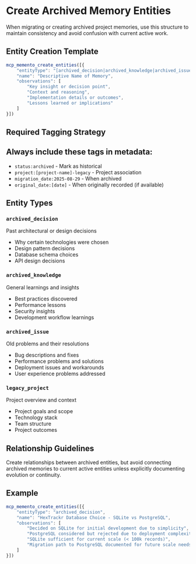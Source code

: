 # Create Archived Memory Entities

When migrating or creating archived project memories, use this structure to maintain consistency and avoid confusion with current active work.

## Entity Creation Template

```javascript
mcp_memento_create_entities([{
    "entityType": "[archived_decision|archived_knowledge|archived_issue|legacy_project]",
    "name": "Descriptive Name of Memory",
    "observations": [
        "Key insight or decision point",
        "Context and reasoning", 
        "Implementation details or outcomes",
        "Lessons learned or implications"
    ]
}])
```

## Required Tagging Strategy

## Always include these tags in metadata:

- `status:archived` - Mark as historical
- `project:[project-name]-legacy` - Project association
- `migration_date:2025-08-29` - When archived
- `original_date:[date]` - When originally recorded (if available)

## Entity Types

### `archived_decision`

Past architectural or design decisions

- Why certain technologies were chosen
- Design pattern decisions
- Database schema choices
- API design decisions

### `archived_knowledge`

General learnings and insights

- Best practices discovered
- Performance lessons
- Security insights
- Development workflow learnings

### `archived_issue`

Old problems and their resolutions

- Bug descriptions and fixes
- Performance problems and solutions
- Deployment issues and workarounds
- User experience problems addressed

### `legacy_project`

Project overview and context

- Project goals and scope
- Technology stack
- Team structure
- Project outcomes

## Relationship Guidelines

Create relationships between archived entities, but avoid connecting archived memories to current active entities unless explicitly documenting evolution or continuity.

## Example

```javascript
mcp_memento_create_entities([{
    "entityType": "archived_decision",
    "name": "HexTrackr Database Choice - SQLite vs PostgreSQL",
    "observations": [
        "Decided on SQLite for initial development due to simplicity",
        "PostgreSQL considered but rejected due to deployment complexity",
        "SQLite sufficient for current scale (< 100k records)",
        "Migration path to PostgreSQL documented for future scale needs"
    ]
}])
```
